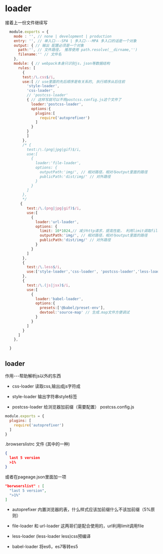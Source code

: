 # loader

接着上一份文件继续写

  ```js
    module.exports = {
      mode : '', // none | development | production
      entry: '', // 单入口---SPA | 多入口---MPA 多入口的话是一个对象
      output: { // 输出 配置必须是一个对象
        path:'', // 文件路径， 推荐使用 path.resolve(__dirname,'')
        filename:'' // 文件名
      },
      module: { // webpack本身只识别js，json等数据结构
        rules: [
          {
          test:/\.css$/i,
          use:[ // use里面的先后顺序是有关系的, 执行顺序从后往前
            'style-loader',
            'css-loader',
            // 'postcss-loader'
            { // 这样写就可以不用postcss.config.js这个文件了
              loader:'postcss-loader',
              options:{
                plugins:[
                  require('autoprefixer')
                ]
              }
            }
            ] 
          },
          /* {
            test:/\.(png|jpg|gif)$/i,
            use:[
              {
                loader:'file-loader',
                options: {
                  outputPath:'img/', // 相对路径，相对与output里面的路径
                  publicPath:'dist/img/' // 对外路径
                }
              }
            ]
          },
          */
         {
            test:/\.(png|jpg|gif)$/i,
            use:[
              {
                loader:'url-loader',
                options: {
                  limit: 10*1024,// 减少http请求，提高性能， 利用limit调取file-loader
                  outputPath:'img/', // 相对路径，相对与output里面的路径
                  publicPath:'dist/img/' // 对外路径
                }
              }
            ]
          },
          {
            test:/\.less$/i,
            use:['style-loader','css-loader', 'postcss-loader','less-loader']
          },
          {
            test:/\.(js|jsx)$/i,
            use:[
              {
                loader:'babel-loader',
                options:{
                  presets:['@babel/preset-env'],
                  devtool:'source-map' // 生成.map文件方便调试
                }
              }
            ]
          }
        ]
      },

    }
  ```

  ## loader
  作用---帮助解析js以外的东西

  * css-loader        读取css,输出成js字符成

  * style-loader      输出字符串style标签

  * postcss-loader    给浏览器加前缀（需要配置）
  postcss.config.js
  ```js
  module.exports = {
    plugins: [
      require('autoprefixer')
    ]
  }
  ```
  .browserslistrc 文件 (其中的一种)
  ``` json
  {
    last 5 version
    >1%
  }
  ```
  或者在pageage.json里面加一项
  ```json
  "borwserslist" : [
    "last 5 version",
    ">1%"
  ]
  ```
  * autoprefixer      内置浏览器的表，什么样式应该加前缀什么不该加前缀（5%原则）

  * file-loader 和 url-loader 这两哥们是配合使用的，url利用limit调用file

  * less-loader (less-loader less)css预编译

  * babel-loader      将es6，es7等转es5

<back-to-top />

<gitask />